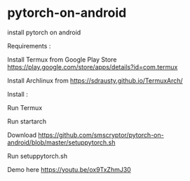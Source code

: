 # pytorch-on-android

install pytorch on android


Requirements :

Install Termux from Google Play Store https://play.google.com/store/apps/details?id=com.termux

Install Archlinux from https://sdrausty.github.io/TermuxArch/


Install :

Run Termux

Run startarch

Download https://github.com/smscryptor/pytorch-on-android/blob/master/setuppytorch.sh

Run setuppytorch.sh

Demo here https://youtu.be/ox9TxZhmJ30

